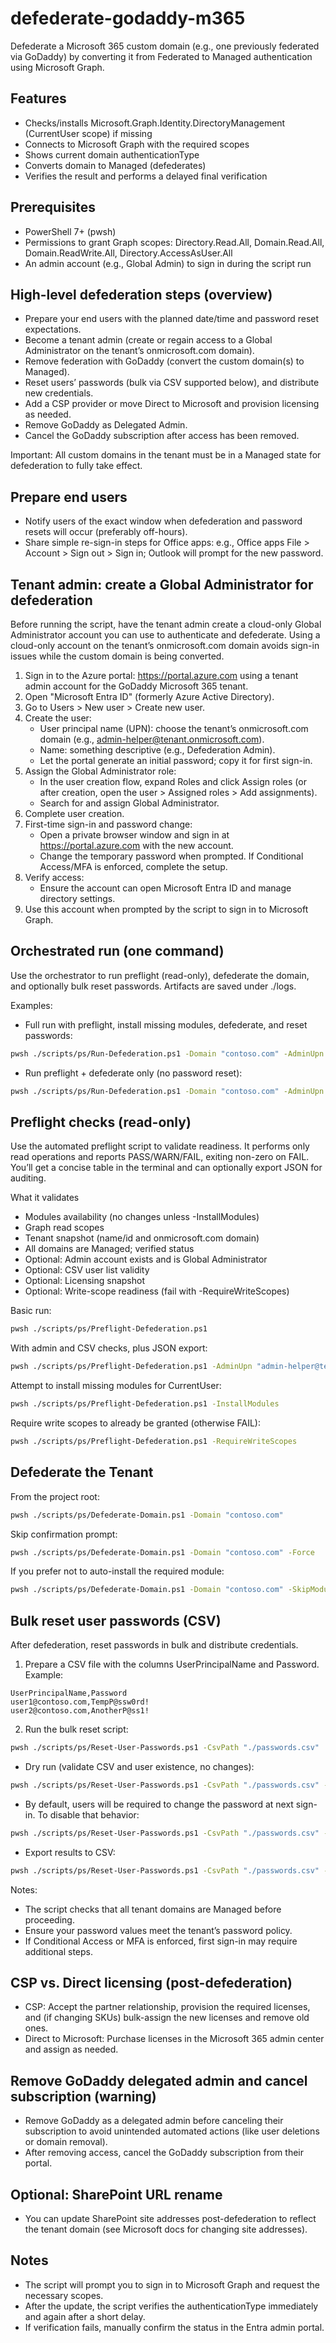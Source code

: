 # defederate-godaddy-m365

Defederate a Microsoft 365 custom domain (e.g., one previously federated via GoDaddy) by converting it from Federated to Managed authentication using Microsoft Graph.

## Features
- Checks/installs Microsoft.Graph.Identity.DirectoryManagement (CurrentUser scope) if missing
- Connects to Microsoft Graph with the required scopes
- Shows current domain authenticationType
- Converts domain to Managed (defederates)
- Verifies the result and performs a delayed final verification

## Prerequisites
- PowerShell 7+ (pwsh)
- Permissions to grant Graph scopes: Directory.Read.All, Domain.Read.All, Domain.ReadWrite.All, Directory.AccessAsUser.All
- An admin account (e.g., Global Admin) to sign in during the script run

## High-level defederation steps (overview)
- Prepare your end users with the planned date/time and password reset expectations.
- Become a tenant admin (create or regain access to a Global Administrator on the tenant’s onmicrosoft.com domain).
- Remove federation with GoDaddy (convert the custom domain(s) to Managed).
- Reset users’ passwords (bulk via CSV supported below), and distribute new credentials.
- Add a CSP provider or move Direct to Microsoft and provision licensing as needed.
- Remove GoDaddy as Delegated Admin.
- Cancel the GoDaddy subscription after access has been removed.

Important: All custom domains in the tenant must be in a Managed state for defederation to fully take effect.

## Prepare end users
- Notify users of the exact window when defederation and password resets will occur (preferably off-hours).
- Share simple re-sign-in steps for Office apps: e.g., Office apps File > Account > Sign out > Sign in; Outlook will prompt for the new password.

## Tenant admin: create a Global Administrator for defederation

Before running the script, have the tenant admin create a cloud-only Global Administrator account you can use to authenticate and defederate. Using a cloud-only account on the tenant’s onmicrosoft.com domain avoids sign-in issues while the custom domain is being converted.

1) Sign in to the Azure portal: https://portal.azure.com using a tenant admin account for the GoDaddy Microsoft 365 tenant.
2) Open "Microsoft Entra ID" (formerly Azure Active Directory).
3) Go to Users > New user > Create new user.
4) Create the user:
   - User principal name (UPN): choose the tenant’s onmicrosoft.com domain (e.g., admin-helper@tenant.onmicrosoft.com).
   - Name: something descriptive (e.g., Defederation Admin).
   - Let the portal generate an initial password; copy it for first sign-in.
5) Assign the Global Administrator role:
   - In the user creation flow, expand Roles and click Assign roles (or after creation, open the user > Assigned roles > Add assignments).
   - Search for and assign Global Administrator.
6) Complete user creation.
7) First-time sign-in and password change:
   - Open a private browser window and sign in at https://portal.azure.com with the new account.
   - Change the temporary password when prompted. If Conditional Access/MFA is enforced, complete the setup.
8) Verify access:
   - Ensure the account can open Microsoft Entra ID and manage directory settings.
9) Use this account when prompted by the script to sign in to Microsoft Graph.

## Orchestrated run (one command)
Use the orchestrator to run preflight (read-only), defederate the domain, and optionally bulk reset passwords. Artifacts are saved under ./logs.

Examples:
- Full run with preflight, install missing modules, defederate, and reset passwords:
```bash
pwsh ./scripts/ps/Run-Defederation.ps1 -Domain "contoso.com" -AdminUpn "admin-helper@tenant.onmicrosoft.com" -CsvPath "./passwords.csv" -InstallModules -Force
```
- Run preflight + defederate only (no password reset):
```bash
pwsh ./scripts/ps/Run-Defederation.ps1 -Domain "contoso.com" -AdminUpn "admin-helper@tenant.onmicrosoft.com" -InstallModules -Force
```

## Preflight checks (read-only)
Use the automated preflight script to validate readiness. It performs only read operations and reports PASS/WARN/FAIL, exiting non-zero on FAIL. You’ll get a concise table in the terminal and can optionally export JSON for auditing.

What it validates
- Modules availability (no changes unless -InstallModules)
- Graph read scopes
- Tenant snapshot (name/id and onmicrosoft.com domain)
- All domains are Managed; verified status
- Optional: Admin account exists and is Global Administrator
- Optional: CSV user list validity
- Optional: Licensing snapshot
- Optional: Write-scope readiness (fail with -RequireWriteScopes)

Basic run:
```bash
pwsh ./scripts/ps/Preflight-Defederation.ps1
```
With admin and CSV checks, plus JSON export:
```bash
pwsh ./scripts/ps/Preflight-Defederation.ps1 -AdminUpn "admin-helper@tenant.onmicrosoft.com" -CsvPath "./passwords.csv" -OutJson "./preflight.json"
```
Attempt to install missing modules for CurrentUser:
```bash
pwsh ./scripts/ps/Preflight-Defederation.ps1 -InstallModules
```
Require write scopes to already be granted (otherwise FAIL):
```bash
pwsh ./scripts/ps/Preflight-Defederation.ps1 -RequireWriteScopes
```

## Defederate the Tenant
From the project root:

```bash
pwsh ./scripts/ps/Defederate-Domain.ps1 -Domain "contoso.com"
```

Skip confirmation prompt:

```bash
pwsh ./scripts/ps/Defederate-Domain.ps1 -Domain "contoso.com" -Force
```

If you prefer not to auto-install the required module:

```bash
pwsh ./scripts/ps/Defederate-Domain.ps1 -Domain "contoso.com" -SkipModuleInstall
```

## Bulk reset user passwords (CSV)
After defederation, reset passwords in bulk and distribute credentials.

1) Prepare a CSV file with the columns UserPrincipalName and Password. Example:

```csv
UserPrincipalName,Password
user1@contoso.com,TempP@ssw0rd!
user2@contoso.com,AnotherP@ss1!
```

2) Run the bulk reset script:

```bash
pwsh ./scripts/ps/Reset-User-Passwords.ps1 -CsvPath "./passwords.csv"
```

- Dry run (validate CSV and user existence, no changes):

```bash
pwsh ./scripts/ps/Reset-User-Passwords.ps1 -CsvPath "./passwords.csv" -DryRun
```

- By default, users will be required to change the password at next sign-in. To disable that behavior:

```bash
pwsh ./scripts/ps/Reset-User-Passwords.ps1 -CsvPath "./passwords.csv" -ForceChangePasswordNextSignIn:$false
```

- Export results to CSV:

```bash
pwsh ./scripts/ps/Reset-User-Passwords.ps1 -CsvPath "./passwords.csv" -OutCsv "./reset-results.csv"
```

Notes:
- The script checks that all tenant domains are Managed before proceeding.
- Ensure your password values meet the tenant’s password policy.
- If Conditional Access or MFA is enforced, first sign-in may require additional steps.

## CSP vs. Direct licensing (post-defederation)
- CSP: Accept the partner relationship, provision the required licenses, and (if changing SKUs) bulk-assign the new licenses and remove old ones.
- Direct to Microsoft: Purchase licenses in the Microsoft 365 admin center and assign as needed.

## Remove GoDaddy delegated admin and cancel subscription (warning)
- Remove GoDaddy as a delegated admin before canceling their subscription to avoid unintended automated actions (like user deletions or domain removal).
- After removing access, cancel the GoDaddy subscription from their portal.

## Optional: SharePoint URL rename
- You can update SharePoint site addresses post-defederation to reflect the tenant domain (see Microsoft docs for changing site addresses).

## Notes
- The script will prompt you to sign in to Microsoft Graph and request the necessary scopes.
- After the update, the script verifies the authenticationType immediately and again after a short delay.
- If verification fails, manually confirm the status in the Entra admin portal.
